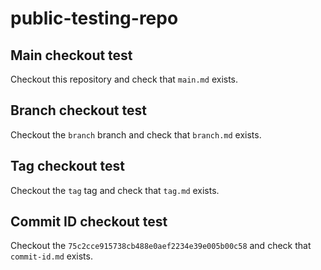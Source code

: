 # public-testing-repo

## Main checkout test

Checkout this repository and check that `main.md` exists.

## Branch checkout test

Checkout the `branch` branch and check that `branch.md` exists.

## Tag checkout test

Checkout the `tag` tag and check that `tag.md` exists.

## Commit ID checkout test

Checkout the `75c2cce915738cb488e0aef2234e39e005b00c58` and check that `commit-id.md` exists.
